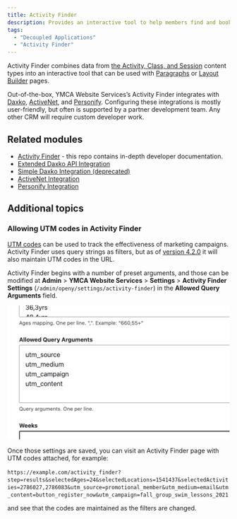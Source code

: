 ```yaml
---
title: Activity Finder
description: Provides an interactive tool to help members find and book activities.
tags:
  - "Decoupled Applications"
  - "Activity Finder"
---
```


Activity Finder combines data from [the Activity, Class, and Session](../../content-types/activity-class-session) content types into an interactive tool that can be used with [Paragraphs](../../paragraphs/activity-finder) or [Layout Builder](../../layout-builder/activity-finder) pages.

Out-of-the-box, YMCA Website Services’s Activity Finder integrates with [Daxko](https://www.daxko.com/), [ActiveNet](https://www.activenetwork.com/activenet), and [Personify](https://personifycorp.com/solutions/ymcas-and-jccs/). Configuring these integrations is mostly user-friendly, but often is supported by a partner development team. Any other CRM will require custom developer work.

## Related modules

- [Activity Finder](https://github.com/YCloudYUSA/yusaopeny_activity_finder) - this repo contains in-depth developer documentation. 
- [Extended Daxko API Integration](https://www.drupal.org/project/openy_daxko2)
- [Simple Daxko Integration (deprecated)](https://www.drupal.org/project/daxko)
- [ActiveNet Integration](https://www.drupal.org/project/activenet)
- [Personify Integration](https://www.drupal.org/project/personify)

## Additional topics

### Allowing UTM codes in Activity Finder

[UTM codes](https://en.wikipedia.org/wiki/UTM_parameters) can be used to track the effectiveness of marketing campaigns. Activity Finder uses query strings as filters, but as of [version 4.2.0](https://github.com/YCloudYUSA/yusaopeny_activity_finder/releases/tag/4.2.0) it will also maintain UTM codes in the URL.

Activity Finder begins with a number of preset arguments, and those can be modified at **Admin** > **YMCA Website Services** > **Settings** > **Activity Finder Settings** (`/admin/openy/settings/activity-finder`) in the **Allowed Query Arguments** field.

![A screenshot of the Activity Finder settings, focused on the "Allowed Query Arguments" field](activity-finder--utm-codes.png)

Once those settings are saved, you can visit an Activity Finder page with UTM codes attached, for example: 

`https://example.com/activity_finder?step=results&selectedAges=24&selectedLocations=1541437&selectedActivities=2786027,2786083&utm_source=promotional_member&utm_medium=email&utm_content=button_register_now&utm_campaign=fall_group_swim_lessons_2021`

and see that the codes are maintained as the filters are changed.